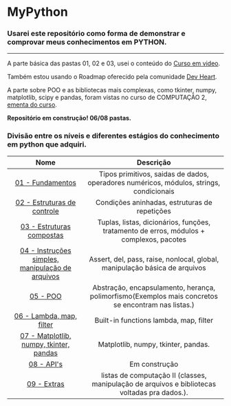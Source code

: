 # MyPython
### Usarei este repositório como forma de demonstrar e comprovar meus conhecimentos em **PYTHON**.
----

A parte básica das pastas 01, 02 e 03, usei o conteúdo do [Curso em video](https://www.youtube.com/watch?v=S9uPNppGsGo&list=PLvE-ZAFRgX8hnECDn1v9HNTI71veL3oW0).

Também estou usando o Roadmap oferecido pela comunidade [Dev Heart](https://github.com/wendrewdevelop/python4noobs).

A parte sobre POO e as bibliotecas mais complexas, como tkinter, numpy, matplotlib, scipy e pandas, foram vistas no curso de COMPUTAÇÃO 2, [ementa do curso](https://github.com/epedropaulo/MyPython/blob/main/09%20-%20Extras/Ementa%20Comp%202%20UFRJ.md).

**Repositório em construção! 06/08 pastas.**

### Divisão entre os níveis e diferentes estágios do conhecimento em python que adquiri.
Nome | Descrição
:---------: | :------:
[01 - Fundamentos](https://github.com/epedropaulo/MyPython/tree/main/01%20-%20Fundamentos)| Tipos primitivos, saidas de dados, operadores numéricos, módulos, strings, condicionais
[02 - Estruturas de controle](https://github.com/epedropaulo/MyPython/tree/main/02%20-%20Estruturas%20de%20controle)| Condições aninhadas, estruturas de repetições
[03 - Estruturas compostas](https://github.com/epedropaulo/MyPython/tree/main/03%20-%20Estruturas%20Compostas)| Tuplas, listas, dicionários, funções, tratamento de erros, módulos + complexos, pacotes
[04 - Instruções simples, manipulação de arquivos](https://github.com/epedropaulo/MyPython/tree/main/04%20-%20Instruções%20simples%2C%20manipulando%20arquivos)| Assert, del, pass, raise, nonlocal, global, manipulação básica de arquivos
[05 - POO](https://github.com/epedropaulo/MyPython/tree/main/05%20-%20POO)| Abstração, encapsulamento, herança, polimorfismo(Exemplos mais concretos se encontram nas listas.)
[06 - Lambda, map, filter](https://github.com/epedropaulo/MyPython/tree/main/06%20-%20Função%20Lambda)| Built-in functions lambda, map, filter
[07 - Matplotlib, numpy, tkinter, pandas](https://github.com/epedropaulo/MyPython/tree/main/07%20-%20Matplotlib%2C%20Numpy%2C%20Tkinter%2C%20Pandas)| Matplotlib, numpy, tkinter, pandas.
[08 - API's](https://github.com/epedropaulo/MyPython/tree/main/08%20-%20API's)| Em construção
[09 - Extras](https://github.com/epedropaulo/MyPython/tree/main/09%20-%20Extras)| listas de computação II (classes, manipulação de arquivos e bibliotecas voltadas pra dados.).

